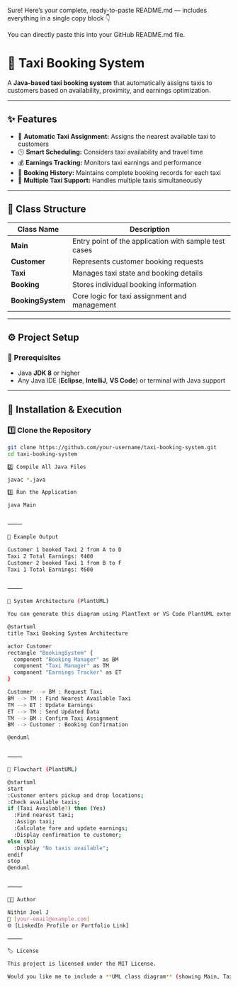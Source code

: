 Sure! Here’s your complete, ready-to-paste README.md — includes everything in a single copy block 👇

You can directly paste this into your GitHub README.md file.

# 🚖 Taxi Booking System

A **Java-based taxi booking system** that automatically assigns taxis to customers based on availability, proximity, and earnings optimization.

---

## ✨ Features

- 🚗 **Automatic Taxi Assignment:** Assigns the nearest available taxi to customers  
- 🕒 **Smart Scheduling:** Considers taxi availability and travel time  
- 💰 **Earnings Tracking:** Monitors taxi earnings and performance  
- 📜 **Booking History:** Maintains complete booking records for each taxi  
- 🚕 **Multiple Taxi Support:** Handles multiple taxis simultaneously  

---

## 🧩 Class Structure

| Class Name | Description |
|-------------|-------------|
| **Main** | Entry point of the application with sample test cases |
| **Customer** | Represents customer booking requests |
| **Taxi** | Manages taxi state and booking details |
| **Booking** | Stores individual booking information |
| **BookingSystem** | Core logic for taxi assignment and management |

---

## ⚙️ Project Setup

### 🧠 Prerequisites
- Java **JDK 8** or higher  
- Any Java IDE (**Eclipse**, **IntelliJ**, **VS Code**) or terminal with Java support

---

## 🚀 Installation & Execution

### 1️⃣ Clone the Repository
```bash
git clone https://github.com/your-username/taxi-booking-system.git
cd taxi-booking-system

2️⃣ Compile All Java Files

javac *.java

3️⃣ Run the Application

java Main


⸻

📁 Example Output

Customer 1 booked Taxi 2 from A to D
Taxi 2 Total Earnings: ₹400
Customer 2 booked Taxi 1 from B to F
Taxi 1 Total Earnings: ₹600


⸻

🧱 System Architecture (PlantUML)

You can generate this diagram using PlantText or VS Code PlantUML extension.

@startuml
title Taxi Booking System Architecture

actor Customer
rectangle "BookingSystem" {
  component "Booking Manager" as BM
  component "Taxi Manager" as TM
  component "Earnings Tracker" as ET
}

Customer --> BM : Request Taxi
BM --> TM : Find Nearest Available Taxi
TM --> ET : Update Earnings
ET --> TM : Send Updated Data
TM --> BM : Confirm Taxi Assignment
BM --> Customer : Booking Confirmation

@enduml


⸻

🔄 Flowchart (PlantUML)

@startuml
start
:Customer enters pickup and drop locations;
:Check available taxis;
if (Taxi Available?) then (Yes)
  :Find nearest taxi;
  :Assign taxi;
  :Calculate fare and update earnings;
  :Display confirmation to customer;
else (No)
  :Display "No taxis available";
endif
stop
@enduml


⸻

🧑‍💻 Author

Nithin Joel J
📧 [your-email@example.com]
🌐 [LinkedIn Profile or Portfolio Link]

⸻

🏷️ License

This project is licensed under the MIT License.

Would you like me to include a **UML class diagram** (showing Main, Taxi, Customer, Booking, and BookingSystem relationships) as well? It’ll visually complete the README.
